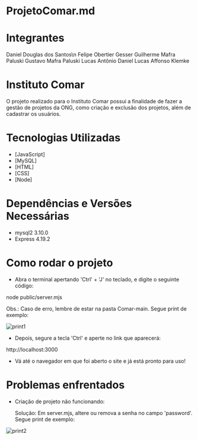 # ProjetoComar.md

# Integrantes

Daniel Douglas dos Santos\n
Felipe Obertier Gesser
Guilherme Mafra Paluski
Gustavo Mafra Paluski
Lucas Antônio Daniel
Lucas Affonso Klemke

# Instituto Comar

O projeto realizado para o Instituto Comar possui a finalidade de fazer a gestão de projetos da ONG, como criação e exclusão dos projetos, além de cadastrar os usuários.

# Tecnologias Utilizadas

- [JavaScript]
- [MySQL]
- [HTML]
- [CSS]
- [Node]

# Dependências e Versões Necessárias

- mysql2 3.10.0
- Express 4.19.2

# Como rodar o projeto

- Abra o terminal apertando 'Ctrl' + 'J' no teclado, e digite o seguinte código:

node public/server.mjs

Obs.: Caso de erro, lembre de estar na pasta Comar-main. Segue print de exemplo:

![print1](https://github.com/Gustavsonpy/Comar/assets/138543589/d0020076-b90c-4a21-863b-f8a703889c45)

- Depois, segure a tecla 'Ctrl' e aperte no link que aparecerá:

http://localhost:3000

- Vá até o navegador em que foi aberto o site e já está pronto para uso!

# Problemas enfrentados

- Criação de projeto não funcionando:

  Solução: Em server.mjs, altere ou remova a senha no campo 'password'. Segue print de exemplo:

![print2](https://github.com/Gustavsonpy/Comar/assets/138543589/946e9d56-c37b-4491-8fed-7621e3b7181f)
